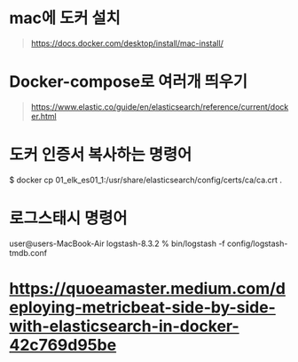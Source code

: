 # mac에 도커 설치
> https://docs.docker.com/desktop/install/mac-install/


# Docker-compose로 여러개 띄우기
> https://www.elastic.co/guide/en/elasticsearch/reference/current/docker.html

# 도커 인증서 복사하는 명령어
$ docker cp 01_elk_es01_1:/usr/share/elasticsearch/config/certs/ca/ca.crt .

# 로그스태시 명령어
user@users-MacBook-Air logstash-8.3.2 % bin/logstash -f config/logstash-tmdb.conf

# https://quoeamaster.medium.com/deploying-metricbeat-side-by-side-with-elasticsearch-in-docker-42c769d95be